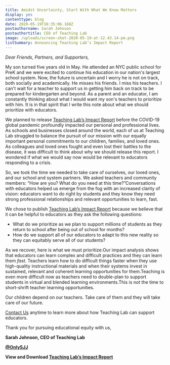 ```yaml
---
title: Amidst Uncertainty, Start With What We Know Matters
display: yes
contenttype: blog
date: 2020-05-19T16:35:06.168Z
postauthorname: Sarah Johnson
postauthortitle: CEO of Teaching Lab
image: /uploads/screen-shot-2020-05-19-at-12.43.14-pm.png
listSummary: Announcing Teaching Lab’s Impact Report
---
```

*Dear Friends, Partners, and Supporters,*

My son turned five years old in May. He attended an NYC public school for PreK and we were excited to continue his education in our nation's largest school system. Now, the future is uncertain and I worry he is not on track, both socially and academically. He misses his friends. I miss his teachers. I can't wait for a teacher to support us in getting him back on track to be prepared for kindergarten and beyond. As a parent and an educator, I am constantly thinking about what I would want my son's teachers to prioritize with him. It is in that spirit that I write this note about what we should prioritize with educators.

We planned to release [Teaching Lab’s Impact Report](https://bit.ly/2ycvCgX) before the COVID-19 global pandemic profoundly impacted our personal and professional lives. As schools and businesses closed around the world, each of us at Teaching Lab struggled to balance the pursuit of our mission with our equally important personal commitments to our children, families, and loved ones. As colleagues and loved ones fought and even lost their battles to the disease, it was difficult to think about why we should release this report. I wondered if what we would say now would be relevant to educators responding to a crisis.

So, we took the time we needed to take care of ourselves, our loved ones, and our school and system partners. We asked teachers and community members: “How are you? What do you need at this time?”Conversations with educators helped us emerge from the fog with an increased clarity of vision: educators want to do right by students and they know they need strong professional relationships and relevant opportunities to learn, fast.

We chose to publish [Teaching Lab’s Impact Report](https://bit.ly/2ycvCgX) because we believe that it can be helpful to educators as they ask the following questions:

* What do we prioritize as we plan to support millions of students as they return to school after being out of school for months?
* How do we support all of our educators to adapt to this new reality so they can equitably serve all of our students?

As we recover, here is what we must prioritize:Our impact analysis shows that educators can learn complex and difficult practices and they can learn them *fast*. Teachers learn how to do difficult things faster when they use high-quality instructional materials and when their systems invest in sustained, relevant and coherent learning opportunities for them.Teaching is even more difficult now as teachers need to double-plan to support students in virtual and blended learning environments.This is not the time to short-shrift teacher learning opportunities.

Our children depend on our teachers. Take care of them and they will take care of our future.

[Contact Us](info@teachinglab.org) anytime to learn more about how Teaching Lab can support educators.

Thank you for pursuing educational equity with us,

**Sarah Johnson, CEO of Teaching Lab**

**[@OnlySJJ](https://twitter.com/OnlySJJ)**



**View and Download [Teaching Lab’s Impact Report](https://bit.ly/2ycvCgX)**